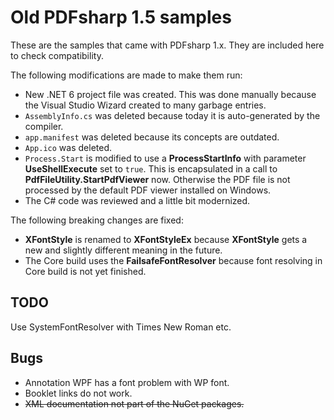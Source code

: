 # Old PDFsharp 1.5 samples

These are the samples that came with PDFsharp 1.x.
They are included here to check compatibility.

The following modifications are made to make them run:

* New .NET 6 project file was created. This was done manually because the Visual Studio Wizard created to many garbage entries.
* `AssemblyInfo.cs` was deleted because today it is auto-generated by the compiler.
* `app.manifest` was deleted because its concepts are outdated.
* `App.ico` was deleted.
* `Process.Start` is modified to use a **ProcessStartInfo** with parameter **UseShellExecute** set to `true`. This is encapsulated in a call to **PdfFileUtility.StartPdfViewer** now.
  Otherwise the PDF file is not processed by the default PDF viewer installed on Windows.
* The C# code was reviewed and a little bit modernized.

The following breaking changes are fixed:

* **XFontStyle** is renamed to **XFontStyleEx** because **XFontStyle** gets a new and slightly different meaning in the future.
* The Core build uses the **FailsafeFontResolver** because font resolving in Core build is not yet finished.

## TODO

Use SystemFontResolver with Times New Roman etc.

## Bugs

* Annotation WPF has a font problem with WP font.
* Booklet links do not work.
* ~~XML documentation not part of the NuGet packages.~~
